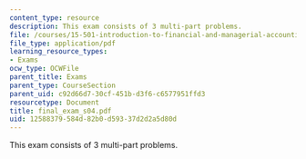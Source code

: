 ```yaml
---
content_type: resource
description: This exam consists of 3 multi-part problems.
file: /courses/15-501-introduction-to-financial-and-managerial-accounting-spring-2004/12588379584d82b0d59337d2d2a5d80d_final_exam_s04.pdf
file_type: application/pdf
learning_resource_types:
- Exams
ocw_type: OCWFile
parent_title: Exams
parent_type: CourseSection
parent_uid: c92d66d7-30cf-451b-d3f6-c6577951ffd3
resourcetype: Document
title: final_exam_s04.pdf
uid: 12588379-584d-82b0-d593-37d2d2a5d80d
---
```

This exam consists of 3 multi-part problems.